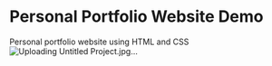 # Personal Portfolio Website Demo
Personal portfolio website using HTML and CSS
![Uploading Untitled Project.jpg…]()
